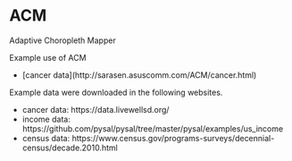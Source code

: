 # ACM
Adaptive Choropleth Mapper

Example use of ACM
<ul>
    <li>[cancer data](http://sarasen.asuscomm.com/ACM/cancer.html)</li>
</ul>


Example data were downloaded in the following websites.
<ul>
    <li>cancer data: https://data.livewellsd.org/ </li>
    <li>income data: https://github.com/pysal/pysal/tree/master/pysal/examples/us_income </li>
    <li>census data: https://www.census.gov/programs-surveys/decennial-census/decade.2010.html </li>
</ul>

